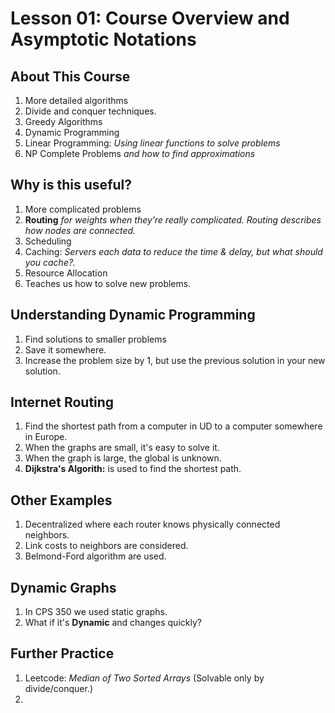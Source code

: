 # Lesson 01: Course Overview and Asymptotic Notations
## About This Course
1. More detailed algorithms
2. Divide and conquer techniques.
4. Greedy Algorithms
5. Dynamic Programming
6. Linear Programming: *Using linear functions to solve problems*
7. NP Complete Problems *and how to find approximations*

## Why is this useful?
1. More complicated problems
2. **Routing** *for weights when they’re really complicated. Routing describes how nodes are connected.*
3. Scheduling
4. Caching: *Servers each data to reduce the time & delay, but what should you cache?.*
5. Resource Allocation
6. Teaches us how to solve new problems.
## Understanding Dynamic Programming
1. Find solutions to smaller problems
2. Save it somewhere.
3. Increase the problem size by 1, but use the previous solution in your new solution.

## Internet Routing
1. Find the shortest path from a computer in UD to a computer somewhere in Europe.
2. When the graphs are small, it's easy to solve it.
3. When the graph is large, the global is unknown.
4. **Dijkstra's Algorith:** is used to find the shortest path.

## Other Examples
1. Decentralized where each router knows physically connected neighbors.
2. Link costs to neighbors are considered.
3. Belmond-Ford algorithm are used.

## Dynamic Graphs
1. In CPS 350 we used static graphs.
2. What if it's **Dynamic** and changes quickly?

## Further Practice
1. Leetcode: *Median of Two Sorted Arrays* (Solvable only by divide/conquer.)
2.
